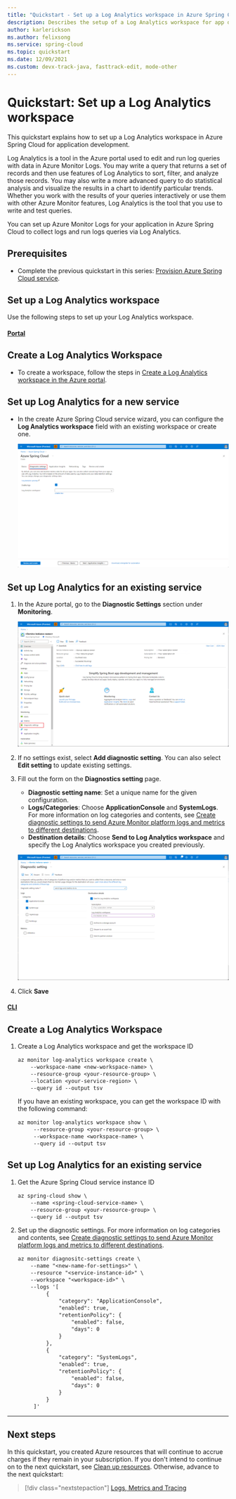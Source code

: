 ```yaml
---
title: "Quickstart - Set up a Log Analytics workspace in Azure Spring Cloud"
description: Describes the setup of a Log Analytics workspace for app deployment.
author: karlerickson
ms.author: felixsong
ms.service: spring-cloud
ms.topic: quickstart
ms.date: 12/09/2021
ms.custom: devx-track-java, fasttrack-edit, mode-other
---
```


# Quickstart: Set up a Log Analytics workspace

This quickstart explains how to set up a Log Analytics workspace in Azure Spring Cloud for application development.

Log Analytics is a tool in the Azure portal used to edit and run log queries with data in Azure Monitor Logs. You may write a query that returns a set of records and then use features of Log Analytics to sort, filter, and analyze those records. You may also write a more advanced query to do statistical analysis and visualize the results in a chart to identify particular trends. Whether you work with the results of your queries interactively or use them with other Azure Monitor features, Log Analytics is the tool that you use to write and test queries.

You can set up Azure Monitor Logs for your application in Azure Spring Cloud to collect logs and run logs queries via Log Analytics.

## Prerequisites

* Complete the previous quickstart in this series: [Provision Azure Spring Cloud service](./quickstart-provision-service-instance.md).

## Set up a Log Analytics workspace

Use the following steps to set up your Log Analytics workspace.

#### [Portal](#tab/Azure-Portal)

## Create a Log Analytics Workspace

* To create a workspace, follow the steps in [Create a Log Analytics workspace in the Azure portal](../azure-monitor/logs/quick-create-workspace.md).

## Set up Log Analytics for a new service

* In the create Azure Spring Cloud service wizard, you can configure the **Log Analytics workspace** field with an existing workspace or create one.

    [![Where to setup diagnostic settings during provisioning](media/spring-cloud-quickstart-setup-log-analytics/setup-diagnostics-setting.png)](media/spring-cloud-quickstart-setup-log-analytics/setup-diagnostics-setting.png#lightbox)

## Set up Log Analytics for an existing service

1. In the Azure portal, go to the **Diagnostic Settings** section under **Monitoring**.

    [![Location of the diagnostic settings menu](media/spring-cloud-quickstart-setup-log-analytics/diagnostic-settings-entry.png)](media/spring-cloud-quickstart-setup-log-analytics/diagnostic-settings-entry.png#lightbox) 

1. If no settings exist, select **Add diagnostic setting**. You can also select **Edit setting** to update existing settings.

1. Fill out the form on the **Diagnostics setting** page.
    * **Diagnostic setting name**: Set a unique name for the given configuration.
    * **Logs/Categories**: Choose **ApplicationConsole** and **SystemLogs**. For more information on log categories and contents, see [Create diagnostic settings to send Azure Monitor platform logs and metrics to different destinations](../azure-monitor/essentials/diagnostic-settings.md).
    * **Destination details**: Choose **Send to Log Analytics workspace** and specify the Log Analytics workspace you created previously.

    [![Setup example of diagnostic settings](media/spring-cloud-quickstart-setup-log-analytics/diagnostic-settings-edit-form.png)](media/spring-cloud-quickstart-setup-log-analytics/diagnostic-settings-edit-form.png#lightbox)

1. Click **Save**

#### [CLI](#tab/Azure-CLI)

## Create a Log Analytics Workspace

1. Create a Log Analytics workspace and get the workspace ID

   ```azurecli
   az monitor log-analytics workspace create \
       --workspace-name <new-workspace-name> \
       --resource-group <your-resource-group> \
       --location <your-service-region> \
       --query id --output tsv
   ```

    If you have an existing workspace, you can get the workspace ID with the following command:

   ```azurecli
   az monitor log-analytics workspace show \
        --resource-group <your-resource-group> \
        --workspace-name <workspace-name> \
        --query id --output tsv
   ```

## Set up Log Analytics for an existing service

1. Get the Azure Spring Cloud service instance ID

   ```azurecli
   az spring-cloud show \
       --name <spring-cloud-service-name> \
       --resource-group <your-resource-group> \
       --query id --output tsv
    ```

1. Set up the diagnostic settings. For more information on log categories and contents, see [Create diagnostic settings to send Azure Monitor platform logs and metrics to different destinations](../azure-monitor/essentials/diagnostic-settings.md).

   ```azurecli
   az monitor diagnositc-settings create \
       --name "<new-name-for-settings>" \
       --resource "<service-instance-id>" \
       --workspace "<workspace-id>" \
       --logs '[
            {
                "category": "ApplicationConsole",
                "enabled": true,
                "retentionPolicy": {
                    "enabled": false,
                    "days": 0
                }
            },
            {
                "category": "SystemLogs",
                "enabled": true,
                "retentionPolicy": {
                    "enabled": false,
                    "days": 0
                }
            }
        ]'
    ```

---

## Next steps

In this quickstart, you created Azure resources that will continue to accrue charges if they remain in your subscription. If you don't intend to continue on to the next quickstart, see [Clean up resources](./quickstart-logs-metrics-tracing.md#clean-up-resources). Otherwise, advance to the next quickstart:

> [!div class="nextstepaction"]
> [Logs, Metrics and Tracing](./quickstart-logs-metrics-tracing.md)
